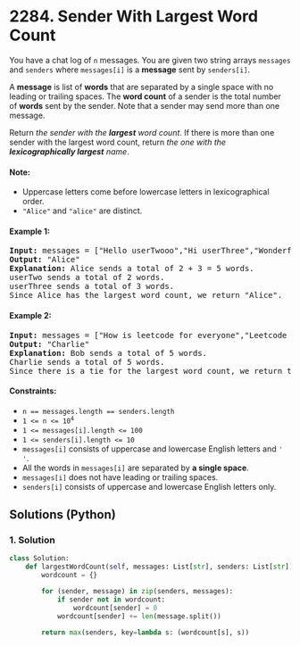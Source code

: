 # 2284. Sender With Largest Word Count
You have a chat log of `n` messages. You are given two string arrays `messages` and `senders` where `messages[i]` is a **message** sent by `senders[i]`.

A **message** is list of **words** that are separated by a single space with no leading or trailing spaces. The **word count** of a sender is the total number of **words** sent by the sender. Note that a sender may send more than one message.

Return *the sender with the **largest** word count*. If there is more than one sender with the largest word count, return *the one with the **lexicographically largest** name*.

#### Note:

* Uppercase letters come before lowercase letters in lexicographical order.
* `"Alice"` and `"alice"` are distinct.

#### Example 1:
<pre>
<strong>Input:</strong> messages = ["Hello userTwooo","Hi userThree","Wonderful day Alice","Nice day userThree"], senders = ["Alice","userTwo","userThree","Alice"]
<strong>Output:</strong> "Alice"
<strong>Explanation:</strong> Alice sends a total of 2 + 3 = 5 words.
userTwo sends a total of 2 words.
userThree sends a total of 3 words.
Since Alice has the largest word count, we return "Alice".
</pre>

#### Example 2:
<pre>
<strong>Input:</strong> messages = ["How is leetcode for everyone","Leetcode is useful for practice"], senders = ["Bob","Charlie"]
<strong>Output:</strong> "Charlie"
<strong>Explanation:</strong> Bob sends a total of 5 words.
Charlie sends a total of 5 words.
Since there is a tie for the largest word count, we return the sender with the lexicographically larger name, Charlie.
</pre>

#### Constraints:
* `n == messages.length == senders.length`
* <code>1 <= n <= 10<sup>4</sup></code>
* `1 <= messages[i].length <= 100`
* `1 <= senders[i].length <= 10`
* `messages[i]` consists of uppercase and lowercase English letters and `' '`.
* All the words in `messages[i]` are separated by **a single space**.
* `messages[i]` does not have leading or trailing spaces.
* `senders[i]` consists of uppercase and lowercase English letters only.

## Solutions (Python)

### 1. Solution
```Python
class Solution:
    def largestWordCount(self, messages: List[str], senders: List[str]) -> str:
        wordcount = {}

        for (sender, message) in zip(senders, messages):
            if sender not in wordcount:
                wordcount[sender] = 0
            wordcount[sender] += len(message.split())

        return max(senders, key=lambda s: (wordcount[s], s))
```

